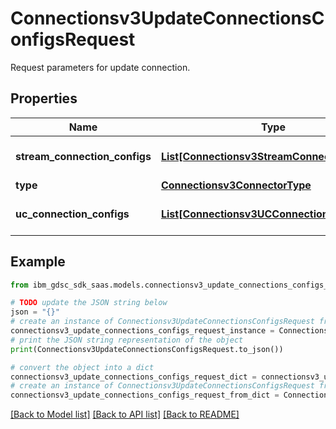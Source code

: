 # Connectionsv3UpdateConnectionsConfigsRequest

Request parameters for update connection.

## Properties

Name | Type | Description | Notes
------------ | ------------- | ------------- | -------------
**stream_connection_configs** | [**List[Connectionsv3StreamConnectionConfig]**](Connectionsv3StreamConnectionConfig.md) | Optional: list of streaming connections. | [optional] 
**type** | [**Connectionsv3ConnectorType**](Connectionsv3ConnectorType.md) |  | [optional] 
**uc_connection_configs** | [**List[Connectionsv3UCConnectionConfig]**](Connectionsv3UCConnectionConfig.md) | Optional: list of UC connections. | [optional] 

## Example

```python
from ibm_gdsc_sdk_saas.models.connectionsv3_update_connections_configs_request import Connectionsv3UpdateConnectionsConfigsRequest

# TODO update the JSON string below
json = "{}"
# create an instance of Connectionsv3UpdateConnectionsConfigsRequest from a JSON string
connectionsv3_update_connections_configs_request_instance = Connectionsv3UpdateConnectionsConfigsRequest.from_json(json)
# print the JSON string representation of the object
print(Connectionsv3UpdateConnectionsConfigsRequest.to_json())

# convert the object into a dict
connectionsv3_update_connections_configs_request_dict = connectionsv3_update_connections_configs_request_instance.to_dict()
# create an instance of Connectionsv3UpdateConnectionsConfigsRequest from a dict
connectionsv3_update_connections_configs_request_from_dict = Connectionsv3UpdateConnectionsConfigsRequest.from_dict(connectionsv3_update_connections_configs_request_dict)
```
[[Back to Model list]](../README.md#documentation-for-models) [[Back to API list]](../README.md#documentation-for-api-endpoints) [[Back to README]](../README.md)


